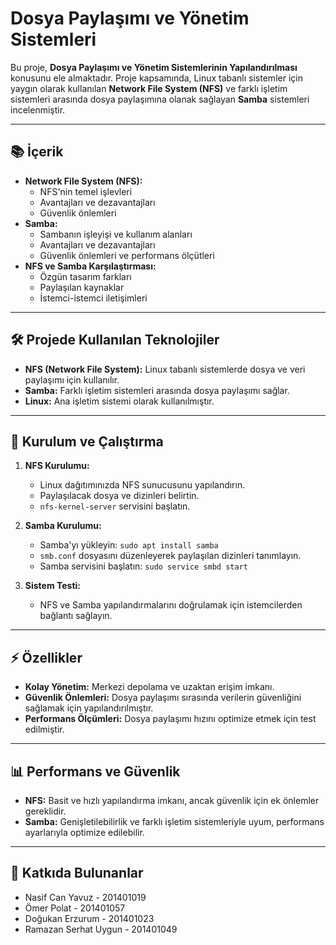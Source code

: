 # Dosya Paylaşımı ve Yönetim Sistemleri

Bu proje, **Dosya Paylaşımı ve Yönetim Sistemlerinin Yapılandırılması** konusunu ele almaktadır. Proje kapsamında, Linux tabanlı sistemler için yaygın olarak kullanılan **Network File System (NFS)** ve farklı işletim sistemleri arasında dosya paylaşımına olanak sağlayan **Samba** sistemleri incelenmiştir.

---

## 📚 İçerik

- **Network File System (NFS):**
  - NFS'nin temel işlevleri
  - Avantajları ve dezavantajları
  - Güvenlik önlemleri
- **Samba:**
  - Sambanın işleyişi ve kullanım alanları
  - Avantajları ve dezavantajları
  - Güvenlik önlemleri ve performans ölçütleri
- **NFS ve Samba Karşılaştırması:**
  - Özgün tasarım farkları
  - Paylaşılan kaynaklar
  - İstemci-istemci iletişimleri

---

## 🛠️ Projede Kullanılan Teknolojiler

- **NFS (Network File System):** Linux tabanlı sistemlerde dosya ve veri paylaşımı için kullanılır.
- **Samba:** Farklı işletim sistemleri arasında dosya paylaşımı sağlar.
- **Linux:** Ana işletim sistemi olarak kullanılmıştır.

---

## 🚀 Kurulum ve Çalıştırma

1. **NFS Kurulumu:**
   - Linux dağıtımınızda NFS sunucusunu yapılandırın.
   - Paylaşılacak dosya ve dizinleri belirtin.
   - `nfs-kernel-server` servisini başlatın.
   
2. **Samba Kurulumu:**
   - Samba'yı yükleyin: `sudo apt install samba`
   - `smb.conf` dosyasını düzenleyerek paylaşılan dizinleri tanımlayın.
   - Samba servisini başlatın: `sudo service smbd start`
   
3. **Sistem Testi:**
   - NFS ve Samba yapılandırmalarını doğrulamak için istemcilerden bağlantı sağlayın.

---

## ⚡ Özellikler

- **Kolay Yönetim:** Merkezi depolama ve uzaktan erişim imkanı.
- **Güvenlik Önlemleri:** Dosya paylaşımı sırasında verilerin güvenliğini sağlamak için yapılandırılmıştır.
- **Performans Ölçümleri:** Dosya paylaşımı hızını optimize etmek için test edilmiştir.

---

## 📊 Performans ve Güvenlik

- **NFS:** Basit ve hızlı yapılandırma imkanı, ancak güvenlik için ek önlemler gereklidir.
- **Samba:** Genişletilebilirlik ve farklı işletim sistemleriyle uyum, performans ayarlarıyla optimize edilebilir.

---

## 👥 Katkıda Bulunanlar

- Nasif Can Yavuz - 201401019
- Ömer Polat - 201401057
- Doğukan Erzurum - 201401023
- Ramazan Serhat Uygun - 201401049

